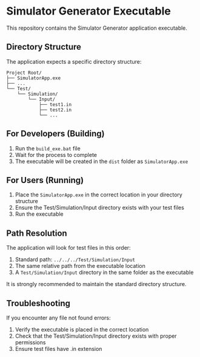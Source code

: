 # Simulator Generator Executable

This repository contains the Simulator Generator application executable.

## Directory Structure

The application expects a specific directory structure:

```
Project Root/
├── SimulatorApp.exe
├── ...
└── Test/
    └── Simulation/
        └── Input/
            ├── test1.in
            ├── test2.in
            └── ...
```

## For Developers (Building)

1. Run the `build_exe.bat` file
2. Wait for the process to complete
3. The executable will be created in the `dist` folder as `SimulatorApp.exe`

## For Users (Running)

1. Place the `SimulatorApp.exe` in the correct location in your directory structure
2. Ensure the Test/Simulation/Input directory exists with your test files
3. Run the executable

## Path Resolution

The application will look for test files in this order:
1. Standard path: `../../../Test/Simulation/Input`
2. The same relative path from the executable location
3. A `Test/Simulation/Input` directory in the same folder as the executable

It is strongly recommended to maintain the standard directory structure.

## Troubleshooting

If you encounter any file not found errors:
1. Verify the executable is placed in the correct location
2. Check that the Test/Simulation/Input directory exists with proper permissions
3. Ensure test files have .in extension 